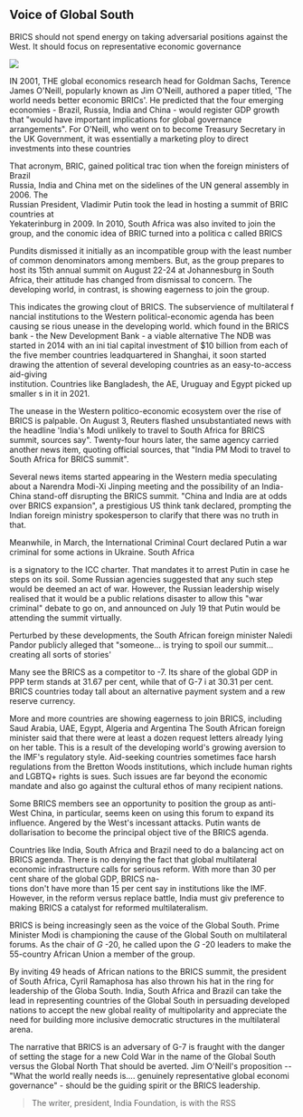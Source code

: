 ## Voice of Global South

BRICS should not spend energy on taking adversarial positions against the West. It should focus on representative economic governance

![](_page_0_Picture_2.jpeg)

IN 2001, THE global economics research head for Goldman Sachs, Terence James O'Neill, popularly known as Jim O'Neill, authored a paper titled, 'The world needs better economic BRICs'. He predicted that the four emerging economies - Brazil, Russia, India and China - would register GDP growth that "would have important implications for global governance arrangements". For O'Neill, who went on to become Treasury Secretary in the UK Government, it was essentially a marketing ploy to direct investments into these countries

That acronym, BRIC, gained political trac tion when the foreign ministers of Brazil<br>Russia, India and China met on the sidelines of the UN general assembly in 2006. The<br>Russian President, Vladimir Putin took the lead in hosting a summit of BRIC countries at<br>Yekaterinburg in 2009. In 2010, South Africa was also invited to join the group, and the conomic idea of BRIC turned into a politica c called BRICS

Pundits dismissed it initially as an incompatible group with the least number of common denominators among members. But, as the group prepares to host its 15th annual summit on August 22-24 at Johannesburg in South Africa, their attitude has changed from dismissal to concern. The developing world, in contrast, is showing eagerness to join the group.

This indicates the growing clout of BRICS. The subservience of multilateral f nancial institutions to the Western political-economic agenda has been causing se rious unease in the developing world. which found in the BRICS bank - the New Development Bank - a viable alternative The NDB was started in 2014 with an ini tial capital investment of \$10 billion from each of the five member countries leadquartered in Shanghai, it soon started drawing the attention of several developing countries as an easy-to-access aid-giving<br>institution. Countries like Bangladesh, the AE, Uruguay and Egypt picked up smaller s in it in 2021.

The unease in the Western politico-economic ecosystem over the rise of BRICS is palpable. On August 3, Reuters flashed unsubstantiated news with the headline 'India's Modi unlikely to travel to South Africa for BRICS summit, sources say". Twenty-four hours later, the same agency carried another news item, quoting official sources, that "India PM Modi to travel to South Africa for BRICS summit".

Several news items started appearing in the Western media speculating about a Narendra Modi-Xi Jinping meeting and the possibility of an India-China stand-off disrupting the BRICS summit. "China and India are at odds over BRICS expansion", a prestigious US think tank declared, prompting the Indian foreign ministry spokesperson to clarify that there was no truth in that.

Meanwhile, in March, the International Criminal Court declared Putin a war criminal for some actions in Ukraine. South Africa

is a signatory to the ICC charter. That mandates it to arrest Putin in case he steps on its soil. Some Russian agencies suggested that any such step would be deemed an act of war. However, the Russian leadership wisely realised that it would be a public relations disaster to allow this "war criminal" debate to go on, and announced on July 19 that Putin would be attending the summit virtually.

Perturbed by these developments, the South African foreign minister Naledi Pandor publicly alleged that "someone... is trying to spoil our summit... creating all sorts of stories'

Many see the BRICS as a competitor to -7. Its share of the global GDP in PPP term stands at 31.67 per cent, while that of G-7 i at 30.31 per cent. BRICS countries today tall about an alternative payment system and a rew reserve currency.

More and more countries are showing eagerness to join BRICS, including Saud Arabia, UAE, Egypt, Algeria and Argentina The South African foreign minister said that there were at least a dozen request letters already lying on her table. This is a result of the developing world's growing aversion to the IMF's regulatory style. Aid-seeking countries sometimes face harsh regulations from the Bretton Woods institutions, which include human rights and LGBTQ+ rights is sues. Such issues are far beyond the economic mandate and also go against the cultural ethos of many recipient nations.

Some BRICS members see an opportunity to position the group as anti-West China, in particular, seems keen on using this forum to expand its influence. Angered by the West's incessant attacks. Putin wants de dollarisation to become the principal object tive of the BRICS agenda.

Countries like India, South Africa and Brazil need to do a balancing act on BRICS agenda. There is no denying the fact that global multilateral economic infrastructure calls for serious reform. With more than 30 per cent share of the global GDP, BRICS na-<br>tions don't have more than 15 per cent say in institutions like the IMF. However, in the reform versus replace battle, India must giv preference to making BRICS a catalyst for reformed multilateralism.

BRICS is being increasingly seen as the voice of the Global South. Prime Minister Modi is championing the cause of the Global South on multilateral forums. As the chair of  $G$ -20, he called upon the  $G$ -20 leaders to make the 55-country African Union a member of the group.

By inviting 49 heads of African nations to the BRICS summit, the president of South Africa, Cyril Ramaphosa has also thrown his hat in the ring for leadership of the Globa South. India, South Africa and Brazil can take the lead in representing countries of the Global South in persuading developed nations to accept the new global reality of multipolarity and appreciate the need for building more inclusive democratic structures in the multilateral arena.

The narrative that BRICS is an adversary of G-7 is fraught with the danger of setting the stage for a new Cold War in the name of the Global South versus the Global North That should be averted. Jim O'Neill's proposition -- "What the world really needs is.... genuinely representative global economi governance" - should be the guiding spirit or the BRICS leadership.

> The writer, president, India Foundation, is with the RSS
